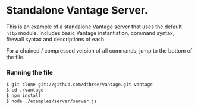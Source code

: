 # Standalone Vantage Server.

This is an example of a standalone Vantage server that uses the default `http` module. Includes basic Vantage instantiation, command syntax, firewall syntax and descriptions of each.

For a chained / compressed version of all commands, jump to the bottom of the file.
 
### Running the file

```bash
$ git clone git://github.com/dthree/vantage.git vantage
$ cd ./vantage
$ npm install
$ node ./examples/server/server.js
```

